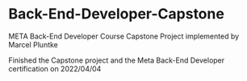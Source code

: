 # Back-End-Developer-Capstone
META Back-End Developer Course Capstone Project implemented by Marcel Pluntke

Finished the Capstone project and the Meta Back-End Developer certification on 2022/04/04


